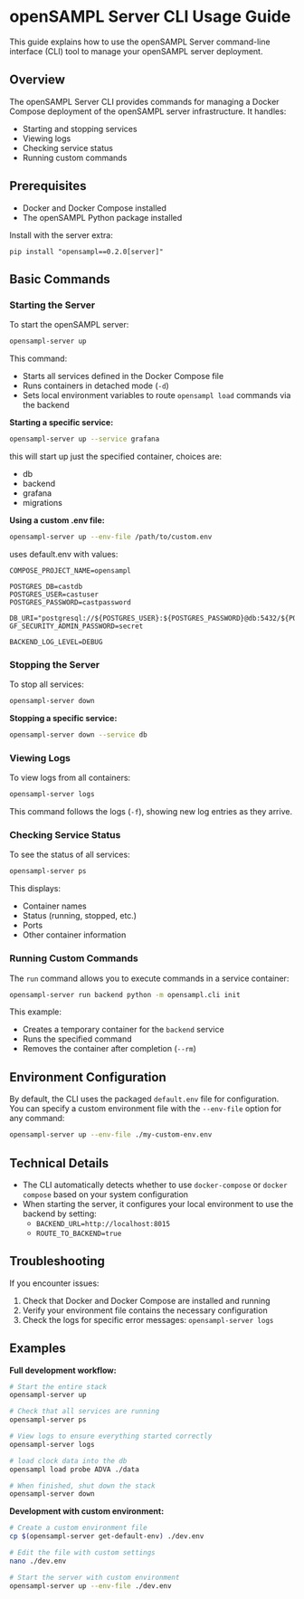 # openSAMPL Server CLI Usage Guide

This guide explains how to use the openSAMPL Server command-line interface (CLI) tool to manage your openSAMPL server deployment.

## Overview

The openSAMPL Server CLI provides commands for managing a Docker Compose deployment of the openSAMPL server infrastructure. It handles:

- Starting and stopping services
- Viewing logs
- Checking service status
- Running custom commands

## Prerequisites

- Docker and Docker Compose installed
- The openSAMPL Python package installed

Install with the server extra: 
```
pip install "opensampl==0.2.0[server]"
```

## Basic Commands

### Starting the Server

To start the openSAMPL server:

```bash
opensampl-server up
```

This command:
- Starts all services defined in the Docker Compose file
- Runs containers in detached mode (`-d`)
- Sets local environment variables to route `opensampl load` commands via the backend

**Starting a specific service:**

```bash
opensampl-server up --service grafana
```
this will start up just the specified container, choices are: 
- db
- backend
- grafana
- migrations

**Using a custom .env file:**

```bash
opensampl-server up --env-file /path/to/custom.env
```
uses default.env with values: 
```dotenv
COMPOSE_PROJECT_NAME=opensampl

POSTGRES_DB=castdb
POSTGRES_USER=castuser
POSTGRES_PASSWORD=castpassword

DB_URI="postgresql://${POSTGRES_USER}:${POSTGRES_PASSWORD}@db:5432/${POSTGRES_DB}"
GF_SECURITY_ADMIN_PASSWORD=secret

BACKEND_LOG_LEVEL=DEBUG
```
### Stopping the Server

To stop all services:

```bash
opensampl-server down
```

**Stopping a specific service:**

```bash
opensampl-server down --service db
```

### Viewing Logs

To view logs from all containers:

```bash
opensampl-server logs
```

This command follows the logs (`-f`), showing new log entries as they arrive.

### Checking Service Status

To see the status of all services:

```bash
opensampl-server ps
```

This displays:
- Container names
- Status (running, stopped, etc.)
- Ports
- Other container information

### Running Custom Commands

The `run` command allows you to execute commands in a service container:

```bash
opensampl-server run backend python -m opensampl.cli init
```

This example:
- Creates a temporary container for the `backend` service
- Runs the specified command
- Removes the container after completion (`--rm`)

## Environment Configuration

By default, the CLI uses the packaged `default.env` file for configuration. You can specify a custom environment file with the `--env-file` option for any command:

```bash
opensampl-server up --env-file ./my-custom-env.env
```

## Technical Details

- The CLI automatically detects whether to use `docker-compose` or `docker compose` based on your system configuration
- When starting the server, it configures your local environment to use the backend by setting:
  - `BACKEND_URL=http://localhost:8015`
  - `ROUTE_TO_BACKEND=true`

## Troubleshooting

If you encounter issues:

1. Check that Docker and Docker Compose are installed and running
2. Verify your environment file contains the necessary configuration
3. Check the logs for specific error messages: `opensampl-server logs`

## Examples

**Full development workflow:**

```bash
# Start the entire stack
opensampl-server up

# Check that all services are running
opensampl-server ps

# View logs to ensure everything started correctly
opensampl-server logs

# load clock data into the db
opensampl load probe ADVA ./data

# When finished, shut down the stack
opensampl-server down
```

**Development with custom environment:**

```bash
# Create a custom environment file
cp $(opensampl-server get-default-env) ./dev.env

# Edit the file with custom settings
nano ./dev.env

# Start the server with custom environment
opensampl-server up --env-file ./dev.env
```
